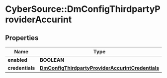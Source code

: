 # CyberSource::DmConfigThirdpartyProviderAccurint

## Properties
Name | Type | Description | Notes
------------ | ------------- | ------------- | -------------
**enabled** | **BOOLEAN** |  | [optional] 
**credentials** | [**DmConfigThirdpartyProviderAccurintCredentials**](DmConfigThirdpartyProviderAccurintCredentials.md) |  | [optional] 


